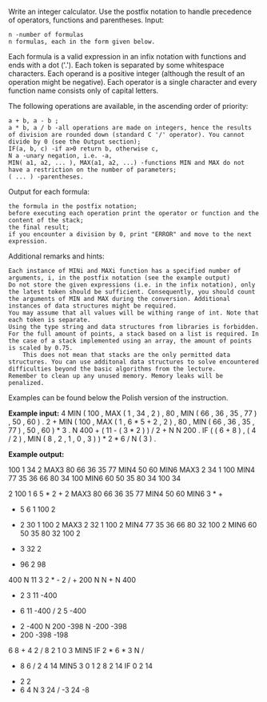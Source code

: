 Write an integer calculator. Use the postfix notation to handle precedence of operators, functions and parentheses.
Input:

    n -number of formulas
    n formulas, each in the form given below.

Each formula is a valid expression in an infix notation with functions and ends with a dot ('.'). Each token is separated by some whitespace characters. Each operand is a positive integer (although the result of an operation might be negative). Each operator is a single character and every function name consists only of capital letters.

The following operations are available, in the ascending order of priority:

    a + b, a - b ;
    a * b, a / b -all operations are made on integers, hence the results of division are rounded down (standard C '/' operator). You cannot divide by 0 (see the Output section);
    IF(a, b, c) -if a>0 return b, otherwise c,
    N a -unary negation, i.e. -a,
    MIN( a1, a2, ... ), MAX(a1, a2, ...) -functions MIN and MAX do not have a restriction on the number of parameters;
    ( ... ) -parentheses.

Output for each formula:

    the formula in the postfix notation;
    before executing each operation print the operator or function and the content of the stack;
    the final result;
    if you encounter a division by 0, print "ERROR" and move to the next expression. 

Additional remarks and hints:

    Each instance of MINi and MAXi function has a specified number of arguments, i, in the postfix notation (see the example output)
    Do not store the given expressions (i.e. in the infix notation), only the latest token should be sufficient. Consequently, you should count the arguments of MIN and MAX during the conversion. Additional instances of data structures might be required.
    You may assume that all values will be withing range of int. Note that each token is separate.
    Using the type string and data structures from libraries is forbidden.
    For the full amount of points, a stack based on a list is required. In the case of a stack implemented using an array, the amount of points is scaled by 0.75.
        This does not mean that stacks are the only permitted data structures. You can use additonal data structures to solve encountered difficulties beyond the basic algorithms from the lecture.
    Remember to clean up any unused memory. Memory leaks will be penalized.

Examples can be found below the Polish version of the instruction.


**Example input:**
4
MIN ( 100 , MAX ( 1 , 34 , 2 ) , 80 ,  MIN ( 66 , 36  , 35 , 77 ) , 50 , 60 ) .
2 + MIN ( 100 , MAX ( 1 , 6 * 5 + 2 , 2 ) , 80 ,  MIN ( 66 , 36  , 35 , 77 ) , 50 , 60 ) * 3 .
N 400 + ( 11 - ( 3 * 2 ) ) / 2 + N N 200 .
IF ( ( 6 + 8 ) , ( 4 / 2 ) , MIN ( 8 , 2 , 1 , 0 , 3 ) ) * 2 * 6 / N ( 3 ) .

**Example output:**

100  1  34  2  MAX3  80  66  36  35  77  MIN4  50  60  MIN6
MAX3 2 34 1 100
MIN4 77 35 36 66 80 34 100
MIN6 60 50 35 80 34 100
34

2  100  1  6  5  *  2  +  2  MAX3  80  66  36  35  77  MIN4  50  60  MIN6  3  *  +
* 5 6 1 100 2
+ 2 30 1 100 2
MAX3 2 32 1 100 2
MIN4 77 35 36 66 80 32 100 2
MIN6 60 50 35 80 32 100 2
* 3 32 2
+ 96 2
98

400  N  11  3  2  *  -  2  /  +  200  N  N  +
N 400
* 2 3 11 -400
- 6 11 -400
/ 2 5 -400
+ 2 -400
N 200 -398
N -200 -398
+ 200 -398
-198

6  8  +  4  2  /  8  2  1  0  3  MIN5  IF  2  *  6  *  3  N  /
+ 8 6
/ 2 4 14
MIN5 3 0 1 2 8 2 14
IF 0 2 14
* 2 2
* 6 4
N 3 24
/ -3 24
-8




